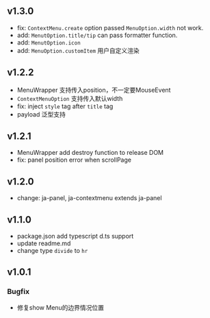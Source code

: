 ## v1.3.0
* fix: `ContextMenu.create` option passed `MenuOption.width` not work.
* add: `MenutOption.title/tip` can pass formatter function.
* add: `MenutOption.icon`
* add: `MenuOption.customItem` 用户自定义渲染
## v1.2.2
* MenuWrapper 支持传入position，不一定要MouseEvent
* `ContextMenuOption` 支持传入默认width
* fix: inject `style` tag after `title` tag
* payload 泛型支持
## v1.2.1
* MenuWrapper add destroy function to release DOM
* fix: panel position error when scrollPage
## v1.2.0
*  change: ja-panel, ja-contextmenu extends ja-panel
## v1.1.0
* package.json add typescript d.ts support
* update readme.md
* change type `divide` to `hr`
## v1.0.1
### Bugfix
* 修复show Menu的边界情况位置